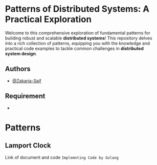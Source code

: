 
# Patterns of Distributed Systems: A Practical Exploration 

Welcome to this comprehensive exploration of fundamental patterns for building robust and scalable **distributed systems**! This repository delves into a rich collection of patterns, equipping you with the knowledge and practical code examples to tackle common challenges in **distributed system design**.




## Authors

- [@Zakaria-Saif](https://github.com/zacksfF/)


## Requirement

-

# Patterns 

## Lamport Clock 

Link of document and code 
``Implemnting Code by Golang``
